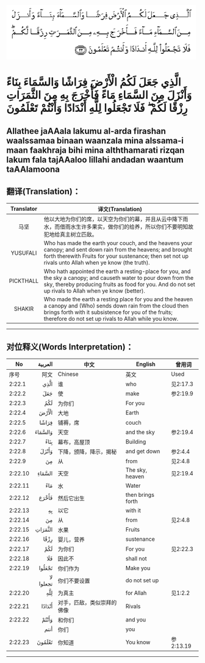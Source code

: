 ![002:022](images/002_022.gif)

#  الَّذِي جَعَلَ لَكُمُ الْأَرْضَ فِرَاشًا وَالسَّمَاءَ بِنَاءً وَأَنْزَلَ مِنَ السَّمَاءِ مَاءً فَأَخْرَجَ بِهِ مِنَ الثَّمَرَاتِ رِزْقًا لَكُمْ ۖ فَلَا تَجْعَلُوا لِلَّهِ أَنْدَادًا وَأَنْتُمْ تَعْلَمُونَ 

## Allathee jaAAala lakumu al-arda firashan waalssamaa binaan waanzala mina alssama-i maan faakhraja bihi mina alththamarati rizqan lakum fala tajAAaloo lillahi andadan waantum taAAlamoona

## 翻译(Translation)：

| Translator | 译文(Translation)                                            |
| :--------: | ------------------------------------------------------------ |
|    马坚    | 他以大地为你们的席，以天空为你们的幕，并且从云中降下雨水，而借雨水生许多果实，做你们的给养，所以你们不要明知故犯地给真主树立匹敌。 |
|  YUSUFALI  | Who has made the earth your couch, and the heavens your canopy; and sent down rain from the heavens; and brought forth therewith Fruits for your sustenance; then set not up rivals unto Allah when ye know (the truth). |
| PICKTHALL  | Who hath appointed the earth a resting-place for you, and the sky a canopy; and causeth water to pour down from the sky, thereby producing fruits as food for you. And do not set up rivals to Allah when ye know (better). |
|   SHAKIR   | Who made the earth a resting place for you and the heaven a canopy and (Who) sends down rain from the cloud then brings forth with it subsistence for you of the fruits; therefore do not set up rivals to Allah while you know. |

---

## 对位释义(Words Interpretation)：

| No      |   العربية | 中文                       | English           | 曾用词    |
| ------- | --------: | -------------------------- | ----------------- | --------- |
| 序号    |      阿文 | Chinese                    | 英文              | Used      |
| 2:22.1  |      الَّذِي | 谁                         | who               | 见2:17.3  |
| 2:22.2  |       جَعَلَ | 使                         | make              | 参2:19.9  |
| 2:22.3  |       لَكُمُ | 为你们                     | For you           |           |
| 2:22.4  |     الْأَرْضَ | 大地                       | Earth             |           |
| 2:22.5  |     فِرَاشًا | 铺褥，席                   | couch             |           |
| 2:22.6  |   وَالسَّمَاءَ | 天空                       | and the sky       | 参2:19.4  |
| 2:22.7  |      بِنَاءً | 幕布，高屋顶               | Building          |           |
| 2:22.8  |     وَأَنْزَلَ | 下降，颁降，降示，揭秘     | and get down      | 参2:4.4   |
| 2:22.9  |        مِنَ | 从                         | from              | 见2:4.8   |
| 2:22.10 |    السَّمَاءِ | 天空                       | The sky, heaven   | 见2:19.4  |
| 2:22.11 |       مَاءً | 水                         | Water             |           |
| 2:22.12 |     فَأَخْرَجَ | 然后它出生                 | then brings forth |           |
| 2:22.13 |        بِهِ | 以它                       | with it           |           |
| 2:22.14 |        مِنَ | 从                         | from              | 见2:4.8   |
| 2:22.15 |   الثَّمَرَاتِ | 水果                       | Fruits            |           |
| 2:22.16 |      رِزْقًا | 婴儿，营养                 | sustenance        |           |
| 2:22.17 |       لَكُمْ | 为你们                     | For you           | 见2:22.3  |
| 2:22.18 |       فَلَا | 因此不                     | shall not         |           |
| 2:22.19 |    تَجْعَلُوا | 你们作为                   | Make you          |           |
|         | لا تجعلوا | 你们不要设置               | do not set up     |           |
| 2:22.20 |       لِلَّهِ | 为真主                     | for Allah         | 见1:2.2   |
| 2:22.21 |    أَنْدَادًا | 对手，匹敌，类似崇拜的佛像 | Rivals            |           |
| 2:22.22 |     وَأَنْتُمْ | 和你们                     | and you           |           |
|         |      أنتم | 你们                       | you               |           |
| 2:22.23 |    تَعْلَمُونَ | 你知道                     | You know          | 参2:13.19 |

---
